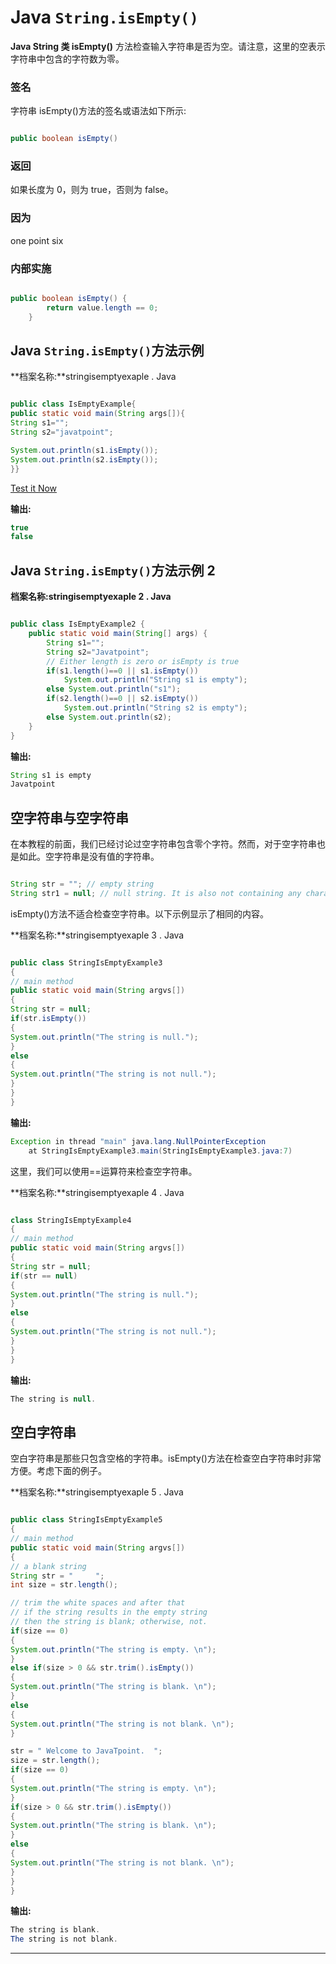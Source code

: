 # Java `String.isEmpty()`



**Java String 类 isEmpty()** 方法检查输入字符串是否为空。请注意，这里的空表示字符串中包含的字符数为零。

### 签名

字符串 isEmpty()方法的签名或语法如下所示:

```java

public boolean isEmpty()  

```

### 返回

如果长度为 0，则为 true，否则为 false。

### 因为

one point six

### 内部实施

```java

public boolean isEmpty() {  
        return value.length == 0;  
    }  

```

## Java `String.isEmpty()`方法示例

**档案名称:**stringisemptyexaple . Java

```java

public class IsEmptyExample{
public static void main(String args[]){
String s1="";
String s2="javatpoint";

System.out.println(s1.isEmpty());
System.out.println(s2.isEmpty());
}}

```

[Test it Now](https://www.javatpoint.com/opr/test.jsp?filename=IsEmptyExample)

**输出:**

```java
true
false

```

## Java `String.isEmpty()`方法示例 2

**档案名称:stringisemptyexaple 2 . Java**

```java

public class IsEmptyExample2 {
	public static void main(String[] args) {
		String s1="";  
		String s2="Javatpoint";  		  
		// Either length is zero or isEmpty is true
		if(s1.length()==0 || s1.isEmpty())
			System.out.println("String s1 is empty");
		else System.out.println("s1");		
		if(s2.length()==0 || s2.isEmpty())
			System.out.println("String s2 is empty");
		else System.out.println(s2);
	}
}

```

**输出:**

```java
String s1 is empty
Javatpoint

```

## 空字符串与空字符串

在本教程的前面，我们已经讨论过空字符串包含零个字符。然而，对于空字符串也是如此。空字符串是没有值的字符串。

```java

String str = ""; // empty string
String str1 = null; // null string. It is also not containing any characters.

```

isEmpty()方法不适合检查空字符串。以下示例显示了相同的内容。

**档案名称:**stringisemptyexaple 3 . Java

```java

public class StringIsEmptyExample3 
{
// main method
public static void main(String argvs[])
{
String str = null;
if(str.isEmpty())
{
System.out.println("The string is null.");
}
else
{
System.out.println("The string is not null.");
}
}
}

```

**输出:**

```java
Exception in thread "main" java.lang.NullPointerException
	at StringIsEmptyExample3.main(StringIsEmptyExample3.java:7)

```

这里，我们可以使用==运算符来检查空字符串。

**档案名称:**stringisemptyexaple 4 . Java

```java

class StringIsEmptyExample4
{
// main method
public static void main(String argvs[])
{
String str = null;
if(str == null)
{
System.out.println("The string is null.");
}
else
{
System.out.println("The string is not null.");
}
}
}

```

**输出:**

```java
The string is null.

```

## 空白字符串

空白字符串是那些只包含空格的字符串。isEmpty()方法在检查空白字符串时非常方便。考虑下面的例子。

**档案名称:**stringisemptyexaple 5 . Java

```java

public class StringIsEmptyExample5 
{
// main method
public static void main(String argvs[])
{
// a blank string
String str = "     ";
int size = str.length();

// trim the white spaces and after that
// if the string results in the empty string 
// then the string is blank; otherwise, not.
if(size == 0)
{
System.out.println("The string is empty. \n");
}
else if(size > 0 && str.trim().isEmpty())
{
System.out.println("The string is blank. \n");
}
else
{
System.out.println("The string is not blank. \n");
}

str = " Welcome to JavaTpoint.  ";
size = str.length();
if(size == 0)
{
System.out.println("The string is empty. \n");
}
if(size > 0 && str.trim().isEmpty())
{
System.out.println("The string is blank. \n");
}
else
{
System.out.println("The string is not blank. \n");
}
}
}

```

**输出:**

```java
The string is blank. 
The string is not blank.

```

* * *